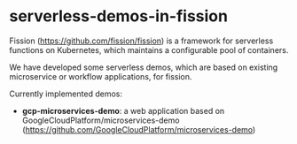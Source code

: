 # serverless-demos-in-fission

Fission (https://github.com/fission/fission) is a framework for serverless functions on Kubernetes, which maintains a  configurable pool of containers.

We have developed some serverless demos, which are based on existing microservice or workflow applications, for fission.

Currently implemented demos:
* **gcp-microservices-demo**: a web application based on GoogleCloudPlatform/microservices-demo (https://github.com/GoogleCloudPlatform/microservices-demo)